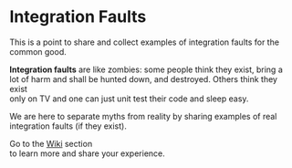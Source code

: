 Integration Faults
==================

This is a point to share and collect examples of integration faults for the  
common good.  
  
__Integration faults__ are like zombies: some people think they exist, bring a  
lot of harm and shall be hunted down, and destroyed.  Others think they exist  
only on TV and one can just unit test their code and sleep easy.  
  
We are here to separate myths from reality by sharing examples of real  
integration faults (if they exist).  
  
Go to the [Wiki](https://github.com/rubinovk/integration-faults/wiki) section  
to learn more and share your experience.  